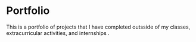 # Portfolio
This is a portfolio of projects that I have completed outsside of my classes, extracurricular activities, and internships .
